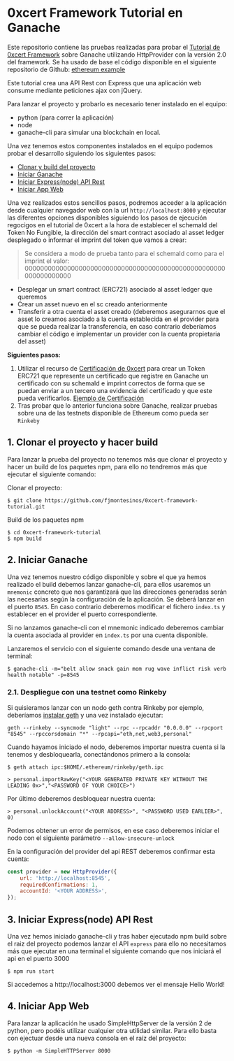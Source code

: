 # 0xcert Framework Tutorial en Ganache

Este repositorio contiene las pruebas realizadas para probar el [Tutorial de 0xcert Framework](https://0xcert.org/news/0xcert-framework-tutorial-1-run-and-prepare-geth-node-for-backend-integration/) sobre Ganache utilizando HttpProvider con la versión 2.0 del framework. 
Se ha usado de base el código disponible en el siguiente repositorio de Github: [ethereum example](https://github.com/MoMannn/ethereum-example)

Este tutorial crea una API Rest con Express que una aplicación web consume mediante peticiones ajax con jQuery.

Para lanzar el proyecto y probarlo es necesario tener instalado en el equipo:

- python (para correr la aplicación)
- node
- ganache-cli para simular una blockchain en local.

Una vez tenemos estos componentes instalados en el equipo podemos probar el desarrollo siguiendo los siguientes pasos:

- [Clonar y build del proyecto](#clone-and-build)
- [Iniciar Ganache](#init-ganache)
- [Iniciar Express(node) API Rest](#init-express)
- [Iniciar App Web](#init-webapp)

Una vez realizados estos sencillos pasos, podremos acceder a la aplicación desde cualquier navegador web con la url `http://localhost:8000` y ejecutar las diferentes opciones disponibles siguiendo los pasos de ejecución regocigos en el tutorial de 0xcert a la hora de establecer el schemaId del Token No Fungible, la dirección del smart contract asociado al asset ledger desplegado o informar el imprint del token que vamos a crear:

> Se considera a modo de prueba tanto para el schemaId como para el imprint el valor: 0000000000000000000000000000000000000000000000000000000000000000

* Desplegar un smart contract (ERC721) asociado al asset ledger que queremos
* Crear un asset nuevo en el sc creado anteriormente
* Transferir a otra cuenta el asset creado (deberemos asegurarnos que el asset lo creamos asociado a la cuenta establecida en el provider para que se pueda realizar la transferencia, en caso contrario deberíamos cambiar el código e implementar un provider con la cuenta propietaria del asset)

**Siguientes pasos:** 

1. Utilizar el recurso de [Certificación de 0xcert](https://docs.0xcert.org/framework/v2/guides/certification.html) para crear un Token ERC721 que represente un certificado que registre en Ganache un certificado con su schemaId e imprint correctos de forma que se puedan enviar a un tercero una evidencia del certificado y que este pueda verificarlos. [Ejemplo de Certificación](https://codesandbox.io/s/github/0xcert/example-certification?module=%2FREADME.md)
2. Tras probar que lo anterior funciona sobre Ganache, realizar pruebas sobre una de las testnets disponible de Ethereum como pueda ser `Rinkeby`

## 1. <a name="clone-and-build"></a>Clonar el proyecto y hacer build

Para lanzar la prueba del proyecto no tenemos más que clonar el proyecto y hacer un build de los paquetes npm, para ello no tendremos más que ejecutar el siguiente comando:

Clonar el proyecto:

```console
$ git clone https://github.com/fjmontesinos/0xcert-framework-tutorial.git
```

Build de los paquetes npm

```console
$ cd 0xcert-framework-tutorial
$ npm build
```

## 2. <a name="init-ganache"></a>Iniciar Ganache

Una vez tenemos nuestro código disponible y sobre el que ya hemos realizado el build debemos lanzar ganache-cli, para ellos usaremos un `mnemonic` concreto que nos garantizará que las direcciones generadas serán las necesarias según la configuración de la aplicación. Se deberá lanzar en el puerto `8545`. En caso contrario deberemos modificar el fichero `index.ts` y establecer en el provider el puerto correspondiente.

Si no lanzamos ganache-cli con el mnemonic indicado deberemos cambiar la cuenta asociada al provider en `index.ts` por una cuenta disponible.

Lanzaremos el servicio con el siguiente comando desde una ventana de terminal:

```console
$ ganache-cli -m="belt allow snack gain mom rug wave inflict risk verb health notable" -p=8545
```

### 2.1. Despliegue con una testnet como Rinkeby 

Si quisieramos lanzar con un nodo geth contra Rinkeby por ejemplo, deberíamos [instalar geth](https://gist.github.com/cryptogoth/10a98e8078cfd69f7ca892ddbdcf26bc) y una vez instalado ejecutar:

```console
geth --rinkeby --syncmode "light" --rpc --rpcaddr "0.0.0.0" --rpcport "8545" --rpccorsdomain "*" --rpcapi="eth,net,web3,personal"
```

Cuando hayamos iniciado el nodo, deberemos importar nuestra cuenta si la tenemos y desbloquearla, conectándonos primero a la consola:

```console
$ geth attach ipc:$HOME/.ethereum/rinkeby/geth.ipc

> personal.importRawKey("<YOUR GENERATED PRIVATE KEY WITHOUT THE LEADING 0x>","<PASSWORD OF YOUR CHOICE>")

```
Por último deberemos desbloquear nuestra cuenta:

```console
> personal.unlockAccount("<YOUR ADDRESS>", "<PASSWORD USED EARLIER>", 0)
```

Podemos obtener un error de permisos, en ese caso deberemos iniciar el nodo con el siguiente parámetro `--allow-insecure-unlock`

En la configuración del provider del api REST deberemos confirmar esta cuenta:

```js
const provider = new HttpProvider({
    url: 'http://localhost:8545',
    requiredConfirmations: 1,
    accountId: '<YOUR ADDRESS>',
});
```

## 3. <a name="init-express"></a>Iniciar Express(node) API Rest

Una vez hemos iniciado ganache-cli y tras haber ejecutado npm build sobre el raiz del proyecto podemos lanzar el API `express` para ello no necesitamos más que ejecutar en una terminal el siguiente comando que nos iniciará el api en el puerto 3000

```console
$ npm run start
```

Si accedemos a http://localhost:3000 debemos ver el mensaje Hello World!

## 4. <a name="init-webapp"></a>Iniciar App Web

Para lanzar la aplicación he usado SimpleHttpServer de la versión 2 de python, pero podéis utilizar cualquier otra utilidad similar. Para ello basta con ejectuar desde una nueva consola en el raíz del proyecto:

```console
$ python -m SimpleHTTPServer 8000
```

